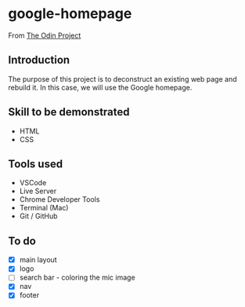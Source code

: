 # google-homepage
From [The Odin Project](https://www.theodinproject.com) 


## Introduction
The purpose of this project is to deconstruct an existing web page and rebuild it. In this case, we will use the Google homepage. 

## Skill to be demonstrated
- HTML
- CSS

## Tools used
- VSCode
- Live Server
- Chrome Developer Tools
- Terminal (Mac)
- Git / GitHub

## To do 
- [X] main layout 
- [X] logo
- [ ] search bar - coloring the mic image 
- [X] nav 
- [X] footer 